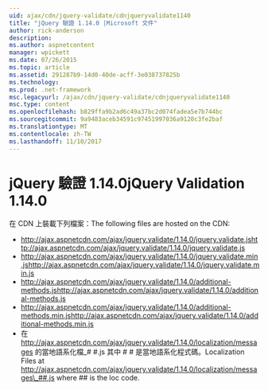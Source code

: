 ```yaml
---
uid: ajax/cdn/jquery-validate/cdnjqueryvalidate1140
title: "jQuery 驗證 1.14.0 |Microsoft 文件"
author: rick-anderson
description: 
ms.author: aspnetcontent
manager: wpickett
ms.date: 07/26/2015
ms.topic: article
ms.assetid: 291287b9-14d0-40de-acff-3e038737825b
ms.technology: 
ms.prod: .net-framework
msc.legacyurl: /ajax/cdn/jquery-validate/cdnjqueryvalidate1140
msc.type: content
ms.openlocfilehash: b829ffa9b2ad6c49a37bc2d074fadea5e7b744bc
ms.sourcegitcommit: 9a9483aceb34591c97451997036a9120c3fe2baf
ms.translationtype: MT
ms.contentlocale: zh-TW
ms.lasthandoff: 11/10/2017
---
```

<a name="jquery-validation-1140"></a><span data-ttu-id="5ea54-102">jQuery 驗證 1.14.0</span><span class="sxs-lookup"><span data-stu-id="5ea54-102">jQuery Validation 1.14.0</span></span>
====================
<span data-ttu-id="5ea54-103">在 CDN 上裝載下列檔案：</span><span class="sxs-lookup"><span data-stu-id="5ea54-103">The following files are hosted on the CDN:</span></span>

- <span data-ttu-id="5ea54-104">http://ajax.aspnetcdn.com/ajax/jquery.validate/1.14.0/jquery.validate.js</span><span class="sxs-lookup"><span data-stu-id="5ea54-104">http://ajax.aspnetcdn.com/ajax/jquery.validate/1.14.0/jquery.validate.js</span></span>
- <span data-ttu-id="5ea54-105">http://ajax.aspnetcdn.com/ajax/jquery.validate/1.14.0/jquery.validate.min.js</span><span class="sxs-lookup"><span data-stu-id="5ea54-105">http://ajax.aspnetcdn.com/ajax/jquery.validate/1.14.0/jquery.validate.min.js</span></span>
- <span data-ttu-id="5ea54-106">http://ajax.aspnetcdn.com/ajax/jquery.validate/1.14.0/additional-methods.js</span><span class="sxs-lookup"><span data-stu-id="5ea54-106">http://ajax.aspnetcdn.com/ajax/jquery.validate/1.14.0/additional-methods.js</span></span>
- <span data-ttu-id="5ea54-107">http://ajax.aspnetcdn.com/ajax/jquery.validate/1.14.0/additional-methods.min.js</span><span class="sxs-lookup"><span data-stu-id="5ea54-107">http://ajax.aspnetcdn.com/ajax/jquery.validate/1.14.0/additional-methods.min.js</span></span>
- <span data-ttu-id="5ea54-108">在 http://ajax.aspnetcdn.com/ajax/jquery.validate/1.14.0/localization/messages 的當地語系化檔\_# #.js 其中 # # 是當地語系化程式碼。</span><span class="sxs-lookup"><span data-stu-id="5ea54-108">Localization Files at http://ajax.aspnetcdn.com/ajax/jquery.validate/1.14.0/localization/messages\_##.js where ## is the loc code.</span></span>
